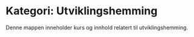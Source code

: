 # Kategori: Utviklingshemming

Denne mappen inneholder kurs og innhold relatert til utviklingshemming. 